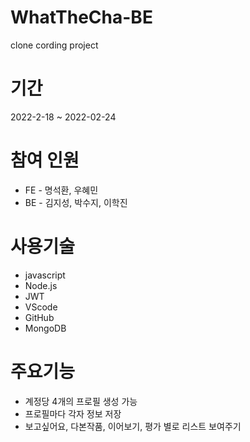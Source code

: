 # WhatTheCha-BE
clone cording project

# 기간
2022-2-18 ~ 2022-02-24

# 참여 인원
- FE - 명석환, 우혜민
- BE - 김지성, 박수지, 이학진

# 사용기술 
- javascript
- Node.js
- JWT
- VScode
- GitHub
- MongoDB

# 주요기능 
- 계정당 4개의 프로필 생성 가능
- 프로필마다 각자 정보 저장
- 보고싶어요, 다본작품, 이어보기, 평가 별로 리스트 보여주기
